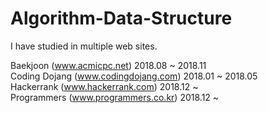 # Algorithm-Data-Structure
I have studied in multiple web sites.

Baekjoon (www.acmicpc.net) 2018.08 ~ 2018.11 <br/>
Coding Dojang (www.codingdojang.com) 2018.01 ~ 2018.05 <br/>
Hackerrank (www.hackerrank.com) 2018.12 ~ <br/>
Programmers (www.programmers.co.kr) 2018.12 ~ <br/>
